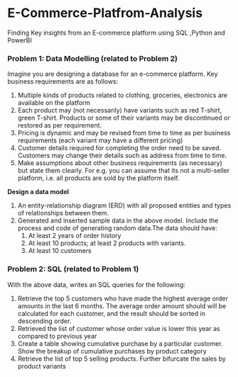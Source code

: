 # E-Commerce-Platfrom-Analysis
Finding Key insights from an E-commerce platform using SQL ,Python and PowerBI

### Problem 1: Data Modelling (related to Problem 2)

Imagine you are designing a database for an e-commerce platform. Key business requirements are as follows:

1. Multiple kinds of products related to clothing, groceries, electronics are available on the platform
2. Each product may (not necessarily) have variants such as red T-shirt, green T-shirt. Products or some of their variants may be discontinued or restored as per requirement.
3. Pricing is dynamic and may be revised from time to time as per business requirements (each variant may have a different pricing)
4. Customer details required for completing the order need to be saved. Customers may change their details such as address from time to time.
5. Make assumptions about other business requirements (as necessary) but state them clearly. For e.g. you can assume that its not a multi-seller platform, i.e. all products are sold by the platform itself.

**Design a data model**

1. An entity-relationship diagram (ERD) with all proposed entities and types of relationships between them.
2. Generated and inserted sample data in the above model. Include the process and code of generating random data.The data should have:
    1. At least 2 years of order history
    2. At least 10 products; at least 2 products with variants.
    3. At least 10 customers
  
  ### Problem 2: SQL (related to Problem 1)

With the above data, writes an SQL queries for the following:

1. Retrieve the top 5 customers who have made the highest average order amounts in the last 6 months. The average order amount should will be calculated for each customer, and the result should be sorted in descending order.
2. Retrieved the list of customer whose order value is lower this year as compared to previous year
3. Create a table showing cumulative purchase by a particular customer. Show the breakup of cumulative purchases by product category
4. Retrieve the list of top 5 selling products. Further bifurcate the sales by product variants
